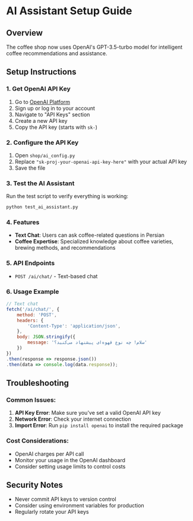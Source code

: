 # AI Assistant Setup Guide

## Overview
The coffee shop now uses OpenAI's GPT-3.5-turbo model for intelligent coffee recommendations and assistance.

## Setup Instructions

### 1. Get OpenAI API Key
1. Go to [OpenAI Platform](https://platform.openai.com/)
2. Sign up or log in to your account
3. Navigate to "API Keys" section
4. Create a new API key
5. Copy the API key (starts with `sk-`)

### 2. Configure the API Key
1. Open `shop/ai_config.py`
2. Replace `"sk-proj-your-openai-api-key-here"` with your actual API key
3. Save the file

### 3. Test the AI Assistant
Run the test script to verify everything is working:
```bash
python test_ai_assistant.py
```

### 4. Features
- **Text Chat**: Users can ask coffee-related questions in Persian
- **Coffee Expertise**: Specialized knowledge about coffee varieties, brewing methods, and recommendations

### 5. API Endpoints
- `POST /ai/chat/` - Text-based chat

### 6. Usage Example
```javascript
// Text chat
fetch('/ai/chat/', {
    method: 'POST',
    headers: {
        'Content-Type': 'application/json',
    },
    body: JSON.stringify({
        message: 'سلام! چه نوع قهوه‌ای پیشنهاد می‌کنید؟'
    })
})
.then(response => response.json())
.then(data => console.log(data.response));
```

## Troubleshooting

### Common Issues:
1. **API Key Error**: Make sure you've set a valid OpenAI API key
2. **Network Error**: Check your internet connection
3. **Import Error**: Run `pip install openai` to install the required package

### Cost Considerations:
- OpenAI charges per API call
- Monitor your usage in the OpenAI dashboard
- Consider setting usage limits to control costs

## Security Notes
- Never commit API keys to version control
- Consider using environment variables for production
- Regularly rotate your API keys 